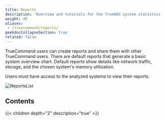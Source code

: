 ```yaml
---
title: Reports
description: "Overview and tutorials for the TrueNAS system statistics collation and presentation feature in TrueCommand."
weight: 40
aliases: 
 - /truecommand/reports/
geekdocCollapseSection: true
related: false
---
```


TrueCommand users can create reports and share them with other TrueCommand users.
There are default reports that generate a basic system overview chart.
Default reports show details like network traffic, storage, and the chosen system's memory utilization.

Users must have access to the analyzed systems to view their reports.

![ReportsList](/images/TrueCommand/Reports/ReportsList.png "Reports List")

## Contents

{{< children depth="2" description="true" >}}

